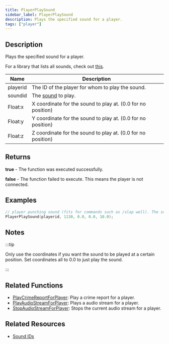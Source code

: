```yaml
---
title: PlayerPlaySound
sidebar_label: PlayerPlaySound
description: Plays the specified sound for a player.
tags: ["player"]
---
```


## Description

Plays the specified sound for a player.

For a library that lists all sounds, check out [this](https://github.com/WoutProvost/samp-sound-array).

| Name     | Description                                                  |
| -------- | ------------------------------------------------------------ |
| playerid | The ID of the player for whom to play the sound.             |
| soundid  | The [sound](../resources/sound-ids) to play.                 |
| Float:x  | X coordinate for the sound to play at. (0.0 for no position) |
| Float:y  | Y coordinate for the sound to play at. (0.0 for no position) |
| Float:z  | Z coordinate for the sound to play at. (0.0 for no position) |

## Returns

**true** - The function was executed successfully.

**false** - The function failed to execute. This means the player is not connected.

## Examples

```c
// player punching sound (fits for commands such as /slap well). The sound will be quiet, as the source is actually 10 meters above the player.
PlayerPlaySound(playerid, 1130, 0.0, 0.0, 10.0);
```

## Notes

:::tip

Only use the coordinates if you want the sound to be played at a certain position. Set coordinates all to 0.0 to just play the sound.

:::

## Related Functions

- [PlayCrimeReportForPlayer](PlayCrimeReportForPlayer): Play a crime report for a player.
- [PlayAudioStreamForPlayer](PlayAudioStreamForPlayer): Plays a audio stream for a player.
- [StopAudioStreamForPlayer](StopAudioStreamForPlayer): Stops the current audio stream for a player.

## Related Resources

- [Sound IDs](../resources/sound-ids)
